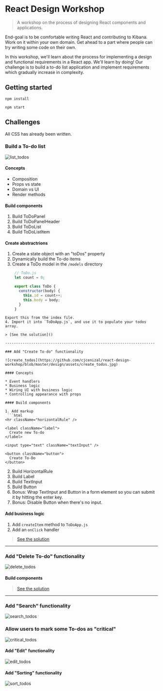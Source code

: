 # React Design Workshop

> A workshop on the process of designing React components and applications.

End-goal is to be comfortable writing React and contributing to Kibana. Work on it within your own domain.
Get ahead to a part where people can try writing some code on their own.

In this workshop, we'll learn about the process for implementing a design and functional requirements
in a React app. We'll learn by doing! Our challenge is to build a to-do list application and
implement requirements which gradually increase in complexity.

## Getting started

```
npm install
```

```
npm start
```

## Challenges

All CSS has already been written.

### Build a To-do list

![list_todos](https://github.com/cjcenizal/react-design-workshop/blob/master/design/assets/list_todos.jpg)

#### Concepts

* Composition
* Props vs state
* Domain vs UI
* Render methods

#### Build components

1. Build ToDoPanel
2. Build ToDoPanelHeader
3. Build ToDoList
4. Build ToDoListItem

#### Create abstractrions

1. Create a state object with an "toDos" property
2. Dynamically build the To-do items
3. Create a ToDo model in the `/models` directory
   ```javascript
    // ToDo.js
    let count = 0;

    export class ToDo {
      constructor(body) {
        this.id = count++;
        this.body = body;
      }
    }
  ```
  Export this from the index file.
4. Import it into `ToDoApp.js`, and use it to populate your todos array.

> [See the solution]()

---------------------------------------------------------------------

### Add "Create To-do" functionality

![create_todos](https://github.com/cjcenizal/react-design-workshop/blob/master/design/assets/create_todos.jpg)

#### Concepts

* Event handlers
* Business logic
* Wiring UI with business logic
* Controlling appearance with props

#### Build components

1. Add markup
   ```html
  <hr className="horizontalRule" />

  <label className="label">
    Create new To-do
  </label>

  <input type="text" className="textInput" />

  <button className="button">
    Create To-Do
  </button>
  ```
2. Build HorizontalRule
3. Build Label
4. Build TextInput
5. Build Button
6. Bonus: Wrap TextInput and Button in a form element so you can submit it by hitting the enter key.
7. Bonus: Disable Button when there's no input.

#### Add business logic

1. Add `createItem` method to `ToDoApp.js`
2. Add an `onClick` handler

> [See the solution]()

---------------------------------------------------------------------

### Add "Delete To-do" functionality

![delete_todos](https://github.com/cjcenizal/react-design-workshop/blob/master/design/assets/delete_todos.jpg)

#### Build components

> [See the solution]()

---------------------------------------------------------------------

### Add "Search" functionality

![search_todos](https://github.com/cjcenizal/react-design-workshop/blob/master/design/assets/search_todos.jpg)

### Allow users to mark some To-dos as "critical"

![critical_todos](https://github.com/cjcenizal/react-design-workshop/blob/master/design/assets/critical_todos.jpg)

#### Add "Edit" functionality

![edit_todos](https://github.com/cjcenizal/react-design-workshop/blob/master/design/assets/edit_todos.jpg)

#### Add "Sorting" functionality

![sort_todos](https://github.com/cjcenizal/react-design-workshop/blob/master/design/assets/sort_todos.jpg)
